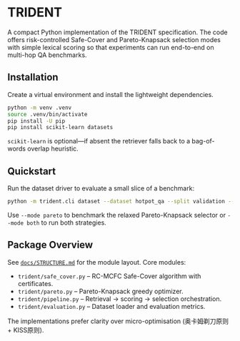 # TRIDENT

A compact Python implementation of the TRIDENT specification. The code offers
risk-controlled Safe-Cover and Pareto-Knapsack selection modes with simple lexical
scoring so that experiments can run end-to-end on multi-hop QA benchmarks.

## Installation

Create a virtual environment and install the lightweight dependencies.

```bash
python -m venv .venv
source .venv/bin/activate
pip install -U pip
pip install scikit-learn datasets
```

`scikit-learn` is optional—if absent the retriever falls back to a bag-of-words
overlap heuristic.

## Quickstart

Run the dataset driver to evaluate a small slice of a benchmark:

```bash
python -m trident.cli dataset --dataset hotpot_qa --split validation --limit 50 --mode safe_cover
```

Use `--mode pareto` to benchmark the relaxed Pareto-Knapsack selector or
`--mode both` to run both strategies.

## Package Overview

See [`docs/STRUCTURE.md`](docs/STRUCTURE.md) for the module layout. Core modules:

* `trident/safe_cover.py` – RC-MCFC Safe-Cover algorithm with certificates.
* `trident/pareto.py` – Pareto-Knapsack greedy optimizer.
* `trident/pipeline.py` – Retrieval → scoring → selection orchestration.
* `trident/evaluation.py` – Dataset loader and evaluation metrics.

The implementations prefer clarity over micro-optimisation (奥卡姆剃刀原则 + KISS原则).
